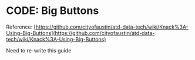 # CODE: Big Buttons

Reference: [https://github.com/cityofaustin/atd-data-tech/wiki/Knack%3A-Using-Big-Buttons](https://github.com/cityofaustin/atd-data-tech/wiki/Knack%3A-Using-Big-Buttons)

Need to re-write this guide

